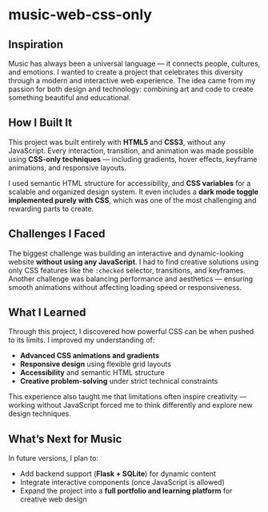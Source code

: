 # music-web-css-only

## Inspiration

Music has always been a universal language — it connects people, cultures, and emotions. I wanted to create a project that celebrates this diversity through a modern and interactive web experience. The idea came from my passion for both design and technology: combining art and code to create something beautiful and educational.

## How I Built It

This project was built entirely with **HTML5** and **CSS3**, without any JavaScript. Every interaction, transition, and animation was made possible using **CSS-only techniques** — including gradients, hover effects, keyframe animations, and responsive layouts.

I used semantic HTML structure for accessibility, and **CSS variables** for a scalable and organized design system. It even includes a **dark mode toggle implemented purely with CSS**, which was one of the most challenging and rewarding parts to create.

## Challenges I Faced

The biggest challenge was building an interactive and dynamic-looking website **without using any JavaScript**. I had to find creative solutions using only CSS features like the `:checked` selector, transitions, and keyframes. Another challenge was balancing performance and aesthetics — ensuring smooth animations without affecting loading speed or responsiveness.

## What I Learned

Through this project, I discovered how powerful CSS can be when pushed to its limits. I improved my understanding of:

* **Advanced CSS animations and gradients**
* **Responsive design** using flexible grid layouts
* **Accessibility** and semantic HTML structure
* **Creative problem-solving** under strict technical constraints

This experience also taught me that limitations often inspire creativity — working without JavaScript forced me to think differently and explore new design techniques.

## What’s Next for Music

In future versions, I plan to:

* Add backend support (**Flask + SQLite**) for dynamic content
* Integrate interactive components (once JavaScript is allowed)
* Expand the project into a **full portfolio and learning platform** for creative web design
